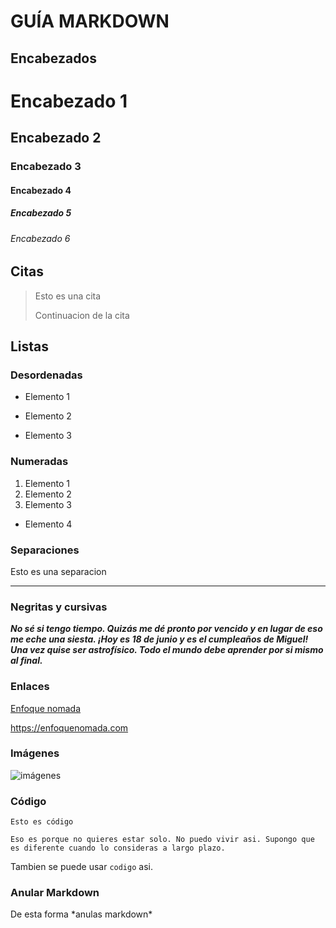 # GUÍA MARKDOWN

## Encabezados
# Encabezado 1
## Encabezado 2
### Encabezado 3
#### Encabezado 4
##### Encabezado 5
###### Encabezado 6


## Citas 
> Esto es una cita
> 
> Continuacion de la cita

## Listas
### Desordenadas
- Elemento 1
* Elemento 2
+ Elemento 3

### Numeradas

1. Elemento 1
2. Elemento 2
3. Elemento 3
  - Elemento 4

### Separaciones
Esto es una separacion

___

### Negritas y cursivas
***No sé si tengo tiempo. Quizás me dé pronto por vencido y en lugar de eso me eche una siesta. ¡Hoy es 18 de junio y es el cumpleaños de Miguel! Una vez quise ser astrofísico. Todo el mundo debe aprender por si mismo al final.***

### Enlaces 

[Enfoque nomada](https://enfoquenomada.com "Productividad Móvil")

<https://enfoquenomada.com>

### Imágenes
![imágenes](https://global-uploads.webflow.com/5f5a53e153805db840dae2db/64e79ca5aff2fb7295bfddf9_github-que-es.jpg)


### Código
    Esto es código
~~~
Eso es porque no quieres estar solo. No puedo vivir asi. Supongo que es diferente cuando lo consideras a largo plazo.
~~~


Tambien se puede usar `codigo` asi.

### Anular Markdown
De esta forma \*anulas markdown*
